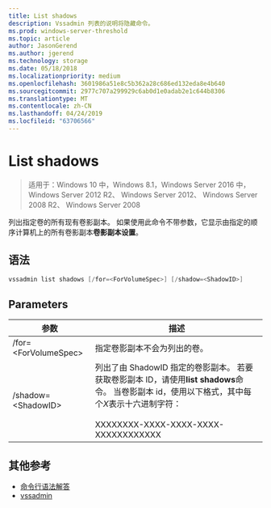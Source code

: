 ```yaml
---
title: List shadows
description: Vssadmin 列表的说明将隐藏命令。
ms.prod: windows-server-threshold
ms.topic: article
author: JasonGerend
ms.author: jgerend
ms.technology: storage
ms.date: 05/18/2018
ms.localizationpriority: medium
ms.openlocfilehash: 3601986a51e8c5b362a28c686ed132eda8e4b640
ms.sourcegitcommit: 2977c707a299929c6ab0d1e0adab2e1c644b8306
ms.translationtype: MT
ms.contentlocale: zh-CN
ms.lasthandoff: 04/24/2019
ms.locfileid: "63706566"
---
```

# <a name="vssadmin-list-shadows"></a>List shadows

>适用于：Windows 10 中，Windows 8.1，Windows Server 2016 中，Windows Server 2012 R2、 Windows Server 2012、 Windows Server 2008 R2、 Windows Server 2008

列出指定卷的所有现有卷影副本。 如果使用此命令不带参数，它显示由指定的顺序计算机上的所有卷影副本**卷影副本设置**。

## <a name="syntax"></a>语法

```PowerShell
vssadmin list shadows [/for=<ForVolumeSpec>] [/shadow=<ShadowID>]
```

## <a name="parameters"></a>Parameters

|参数|描述|
|---|---|
|/for=\<ForVolumeSpec>|指定卷影副本不会为列出的卷。|
|/shadow=\<ShadowID>|列出了由 ShadowID 指定的卷影副本。 若要获取卷影副本 ID，请使用**list shadows**命令。 当卷影副本 id，使用以下格式，其中每个*X*表示十六进制字符：<br><br>XXXXXXXX-XXXX-XXXX-XXXX-XXXXXXXXXXXX|

## <a name="additional-references"></a>其他参考

* [命令行语法解答](https://docs.microsoft.com/previous-versions/windows/it-pro/windows-server-2012-r2-and-2012/cc771080(v%3dws.11))
* [vssadmin](vssadmin.md)
